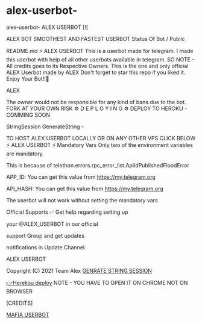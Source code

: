# alex-userbot-
alex-userbot-
ALEX USERBOT
[![

ALEX BOT
SMOOTHEST AND FASTEST USERBOT
Status Of Bot
/ Public

README.md ⚡ ALEX USERBOT This is a userbot made for telegram. I made this userbot with help of all other userbots available in telegram. SO NOTE - All credits goes to its Respective Owners. This is the one and only official ALEX Userbot made by ALEX Don't forget to star this repo if you liked it. Enjoy Your Bot!!💝

ALEX

The owner would not be responsible for any kind of bans due to the bot. FORK AT YOUR OWN RISK ⚙️ D E P L O Y I N G ⚙️ DEPLOY TO HEROKU - COMMING SOON

StringSession GenerateString -

TO HOST ALEX USERBOT LOCALLY OR ON ANY OTHER VPS CLICK BELOW ⚡ ALEX USERBOT ⚡ Mandatory Vars Only two of the environment variables are mandatory.

This is because of telethon.errors.rpc_error_list.ApiIdPublishedFloodError

APP_ID: You can get this value from https://my.telegram.org

API_HASH: You can get this value from https://my.telegram.org

The userbot will not work without setting the mandatory vars.

Official Supports ✅ Get help regarding setting up

your @ALEX_USERBOT in our official

support Group and get updates

notifications in Update Channel.

ALEX USERBOT

Copyright (C) 2021 Team Alex
[GENRATE STRING SESSION](https://t.me/SessionGeneratorBot)

[👉Herekou deploy](https://dashboard.heroku.com/new?button-url=https%3A%2F%2Fgithub.com%2FMafiaBotOP%2FMafiaBot&template=https%3A%2F%2Fgithub.com%2FMafiaBotOP%2FMafiaBot)
NOTE - YOU HAVE TO OPEN IT ON CHROME NOT ON BROWSER

[CREDITS]

[MAFIA USERBOT](https://github.com/MafiaBotOP)

